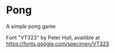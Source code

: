 # Pong
A simple pong game

Font "VT323" by Peter Hull, availible at https://fonts.google.com/specimen/VT323
